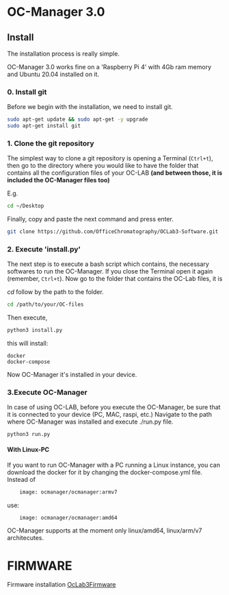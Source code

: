 # OC-Manager 3.0
## Install
The installation process is really simple. 

OC-Manager 3.0 works fine on a 'Raspberry Pi 4' with 4Gb ram memory and Ubuntu 20.04 installed on it.  

### 0. Install git
Before we begin with the installation, we need to install git.
```bash
sudo apt-get update && sudo apt-get -y upgrade
sudo apt-get install git
```

### 1. Clone the git repository
The simplest way to clone a git repository is opening a Terminal (`Ctrl+t`), then go to the directory where you would like to have the folder that contains all the configuration files of your OC-LAB **(and between those, it is included the OC-Manager files too)**  

E.g.
```bash
cd ~/Desktop
```
Finally, copy and paste the next command and press enter.

```bash
git clone https://github.com/OfficeChromatography/OCLab3-Software.git
```

### 2. Execute 'install.py'
The next step is to execute a bash script which contains, the necessary softwares to run the OC-Manager. If you close the Terminal open it again (remember, `Ctrl+t`). Now go to the folder that contains the OC-Lab files, it is

*cd* follow by the path to the folder.

```bash
cd /path/to/your/OC-files
```
Then execute,
```bash
python3 install.py
```

this will install:
```
docker
docker-compose
```
Now OC-Manager it's installed in your device.

### 3.Execute OC-Manager

In case of using OC-LAB, before you execute the OC-Manager, be sure that it is connected to your device (PC, MAC, raspi, etc.)
Navigate to the path where OC-Manager was installed and execute ./run.py file.
```
python3 run.py 
```
#### With Linux-PC
If you want to run OC-Manager with a PC running a Linux instance, you can download the docker for it by changing the docker-compose.yml file.
Instead of 

```dockerfile
    image: ocmanager/ocmanager:armv7
```
use: 
```dockerfile
    image: ocmanager/ocmanager:amd64
```
OC-Manager supports at the moment only linux/amd64, linux/arm/v7 architecutes.

# FIRMWARE
Firmware installation 
[OcLab3Firmware](https://github.com/OfficeChromatography/OCLab3-Hardware)
